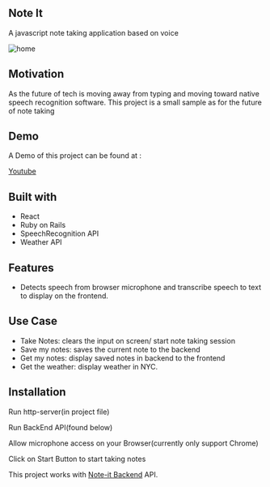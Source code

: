 ## Note It
A  javascript note taking application based on voice

![home](https://github.com/jyl0725/Note-it-Frontend/tree/master/src/assets/home.png)

## Motivation
As the future of tech is moving away from typing and moving toward native speech recognition software. This project is a small sample as for the future of note taking

## Demo
A Demo of this project can be found at :

[Youtube](https://www.youtube.com/watch?v=81jq2OM2rEM)

## Built with

* React
* Ruby on Rails
* SpeechRecognition API
* Weather API

## Features
* Detects speech from browser microphone and transcribe speech to text to display on the frontend.

## Use Case
* Take Notes: clears the input on screen/ start note taking session
* Save my notes: saves the current note to the backend
* Get my notes: display saved notes in backend to the frontend
* Get the weather: display weather in NYC.

## Installation
Run http-server(in project file)

Run BackEnd API(found below)

Allow microphone access on your Browser(currently only support Chrome)

Click on Start Button to start taking notes

This project works with [Note-it Backend](https://github.com/jyl0725/Note-it-backend) API.

